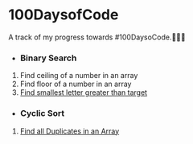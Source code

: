 # 100DaysofCode
A track of my progress towards #100DaysoCode.🌻👩‍💻

- ### Binary Search
1. Find ceiling of a number in an array
2. Find floor of a number in an array
3. [Find smallest letter greater than target](https://leetcode.com/problems/find-smallest-letter-greater-than-target/)

- ### Cyclic Sort
1. [Find all Duplicates in an Array](https://leetcode.com/problems/find-all-duplicates-in-an-array/)
